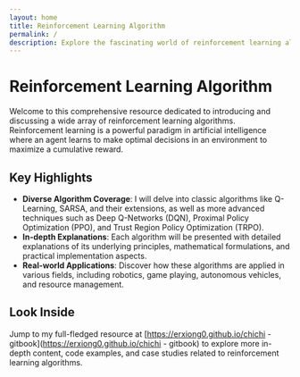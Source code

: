 ```yaml
---
layout: home
title: Reinforcement Learning Algorithm
permalink: /
description: Explore the fascinating world of reinforcement learning algorithms, with in - depth discussions and insights.
---
```


# Reinforcement Learning Algorithm

Welcome to this comprehensive resource dedicated to introducing and discussing a wide array of reinforcement learning algorithms. Reinforcement learning is a powerful paradigm in artificial intelligence where an agent learns to make optimal decisions in an environment to maximize a cumulative reward.

## Key Highlights

- **Diverse Algorithm Coverage**: I will delve into classic algorithms like Q-Learning, SARSA, and their extensions, as well as more advanced techniques such as Deep Q-Networks (DQN), Proximal Policy Optimization (PPO), and Trust Region Policy Optimization (TRPO).
- **In-depth Explanations**: Each algorithm will be presented with detailed explanations of its underlying principles, mathematical formulations, and practical implementation aspects.
- **Real-world Applications**: Discover how these algorithms are applied in various fields, including robotics, game playing, autonomous vehicles, and resource management.

## Look Inside

Jump to my full-fledged resource at [https://erxiong0.github.io/chichi - gitbook](https://erxiong0.github.io/chichi - gitbook) to explore more in-depth content, code examples, and case studies related to reinforcement learning algorithms.
